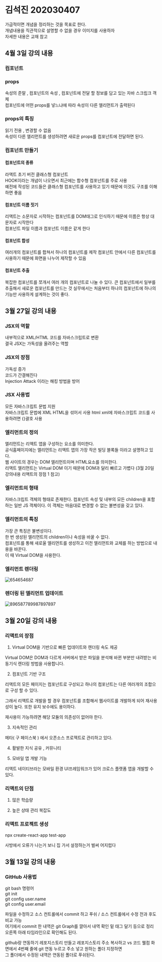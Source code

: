 # 김석진 202030407

가급적이면 개념을 정리하는 것을 목표로 한다.  
개념내용을 직관적으로 설명할 수 없을 경우 이미지를 사용하자  
자세한 내용은 교재 참고  

## 4월 3일 강의 내용

### 컴포넌트

### props
속성의 준말 , 컴포넌트의 속성 , 컴포넌트에 전달 할 정보를 담고 있는 자바 스크립크 객체  
컴포넌트에 어떤 props를 넣느냐에 따라 속성이 다른 엘리먼트가 출력된다

### props의 특징
읽기 전용 , 변경할 수 없음  
속성이 다른 엘리먼트를 생성하려면 새로운 props를 컴포넌트에 전달하면 된다.

### 컴포넌트 만들기
#### 컴포넌트의 종류
라액트 초기 버전 클래스형 컴포넌트  
HOOK이라는 개념이 나오면서 최근에는 함수형 컴포넌트를 주로 사용  
예전에 작성된 코드들은 클래스형 컴포넌트를 사용하고 있기 때문에 이것도 구조를 이해하면 좋음
#### 컴포넌트 이름 짓기
리액트는 소문자로 시작하는 컴포넌트를 DOM태그로 인식하기 때문에 이름은 항상 대문자로 시작한다  
컴포넌트 파일 이름과 컴포넌트 이름은 같게 한다
#### 컴포넌트 합성
여러개의 컴포넌트를 합쳐서 하나의 컴포넌트를 제작
컴포넌트 안에서 다른 컴포넌트를 사용하기 때문에 화면을 나누어 제작할 수 있음
#### 컴포넌트 추출
복잡한 컴포넌트를 쪼개서 여러 개의 컴포넌트로 나눌 수 있다.
큰 컴포넌트에서 일부를 추출해서 새로운 컴포넌트를 만드는 것
실무에서는 처음부터 하나의 컴포넌트에 하나의 기능만 사용하게 설계하는 것이 좋다.


## 3월 27일 강의 내용  

### JSX의 역할  
내부적으로 XML/HTML 코드를 자바스크립트로 변환  
결국 JSX는 가독성을 올려주는 역할  
### JSX의 장점 
가독성 증가  
코드가 간결해진다  
Injection Attack 이라는 해킹 방법을 방어  
### JSX 사용법  
모든 자바스크립트 문법 지원  
자바스크립트 문법에 XML HTML을 섞어서 사용
html xml에 자바스크립트 코드를 사용하려면 {}괄호 사용  

### 엘리먼트의 정의  
엘리먼트는 리액트 앱을 구성하는 요소를 의미한다.  
공식홈페이지에는 엘리먼트는 리액트 앱의 가장 작은 빌딩 블록들 이라고 설명하고 있다.  
웹 사이트의 경우는 DOM 엘리먼트이며 HTML요소를 의미한다.  
리액트 엘리먼트는 Virtual DOM 이기 때문에 DOM과 달리 빠르고 가볍다 (3월 20일 강의내용 리액트의 장점 1 참고)  

### 엘리먼트의 형태  
자바스크립트 객체의 형태로 존재한다.
컴포넌트 속성 및 내부의 모든 children을 포함하는 일반 JS 객체이다.
이 객체는 마음대로 변경할 수 없는 불변성을 갖고 있다.

### 엘리먼트의 특징
가장 큰 특징은 불변성이다.  
한 번 생성된 엘리먼트의 children이나 속성을 바꿀 수 없다.  
컴포넌트를 통해 새로울 엘리먼트를 생성하고 이전 엘리먼트와 교체를 하는 방법으로 내용을 바꾼다.   
이 때 Virtual DOM을 사용한다.  

### 엘리먼트 렌더링
![654654687](https://github.com/madx1102/react1-1/assets/162391761/434695b0-ec49-47e5-ab9c-1cffea412e6c)
### 렌더링 된 엘리먼트 업데이트  
![896587789987897897](https://github.com/madx1102/react1-1/assets/162391761/01ff150e-1f90-4f7b-9522-b0688f2d1e1e)



## 3월 20일 강의 내용

### 리액트의 장점

1. Virtual DOM을 기반으로 빠른 업데이트와 렌더링 속도 제공

Virtual DOM은 DOM과 다르게 서버에서 받은 파일을 분석해 바뀐 부분만 내려받는
비동기식 렌더링 방법을 사용합니다.

2. 컴포넌트 기반 구조

리액트의 모든 페이지는 컴포넌트로 구성되고 하나의 컴포넌트는 다른 여러개의 조합으로 구성 할 수 있다.

그래서 리액트로 개발을 할 경우 컴포넌트를 조합해서 웹사이트를 개발하게 되어 재사용성이 높다. 또한 유지 보수에도 용이하다.

재사용이 가능하려면 해당 모듈의 의존성이 없어야 한다.

3. 지속적인 관리

메타( 구 페이스북 ) 에서 오픈소스 프로젝트로 관리하고 있다.

4. 활발한 지식 공유 , 커뮤니티

5. 모바일 앱 개발 기능

리액트 네이티브라는 모바일 환경 UI프레임워크가 있어 크로스 플랫폼 앱을 개발할 수 있다.

### 리액트의 단점

1. 많은 학습량

2. 높은 상태 관리 복잡도


### 리액트 프로젝트 생성

npx create-react-app test-app

사방에서 오류가 나는거 보니 집 가서 설정하는거 벌써 어지럽다 


## 3월 13일 강의 내용


### GitHub 사용법
git bash 명령어  
 git init  
 git config user.name  
 git config user.email  


 파일을 수정하고 소스 컨트롤에서 commit 하고 푸쉬 / 소스 컨트롤에서 수정 전과 후도 비교 가능  
 여기에서 commit 한 내역은 git Graph를 깔아서 내역 확인 밑 태그 달기 등으로 정리 오른쪽 아래 타임라인으로 확인해도 된다.

 github랑 연동하기 
 레포지스토리 만들고 레포지스토리 주소 복사하고 vs 코드 웰컴 화면에서 4번째 줄에 git 연동 누르고 주소 넣고 원하는 폴더 지정하면   
 그 폴더에서 수정된 내역은 연동된 폴더로 푸쉬된다.

